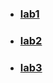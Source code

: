 - ### [lab1](https://github.com/FearlessAtom/software-design/tree/lab1)
- ### [lab2](https://github.com/FearlessAtom/software-design/tree/lab2)
- ### [lab3](https://github.com/FearlessAtom/software-design/tree/lab3)
